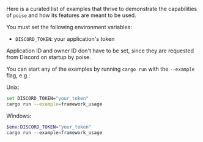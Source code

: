 Here is a curated list of examples that thrive to demonstrate the capabilities of `poise` and how its features are meant to be used.

You must set the following environment variables:
- `DISCORD_TOKEN`: your application's token

Application ID and owner ID don't have to be set, since they are requested from Discord on startup
by poise.

You can start any of the examples by running `cargo run` with the `--example` flag, e.g.:

Unix:

```bash
set DISCORD_TOKEN="your_token"
cargo run --example=framework_usage
```

Windows:

```powershell
$env:DISCORD_TOKEN="your_token"
cargo run --example=framework_usage
```
